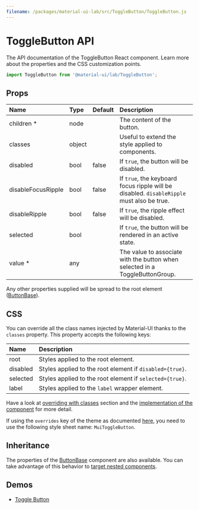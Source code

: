 ```yaml
---
filename: /packages/material-ui-lab/src/ToggleButton/ToggleButton.js
---
```


<!--- This documentation is automatically generated, do not try to edit it. -->

# ToggleButton API

<p class="description">The API documentation of the ToggleButton React component. Learn more about the properties and the CSS customization points.</p>

```js
import ToggleButton from '@material-ui/lab/ToggleButton';
```



## Props

| Name | Type | Default | Description |
|:-----|:-----|:--------|:------------|
| <span class="prop-name required">children *</span> | <span class="prop-type">node</span> |   | The content of the button. |
| <span class="prop-name">classes</span> | <span class="prop-type">object</span> |   | Useful to extend the style applied to components. |
| <span class="prop-name">disabled</span> | <span class="prop-type">bool</span> | <span class="prop-default">false</span> | If `true`, the button will be disabled. |
| <span class="prop-name">disableFocusRipple</span> | <span class="prop-type">bool</span> | <span class="prop-default">false</span> | If `true`, the  keyboard focus ripple will be disabled. `disableRipple` must also be true. |
| <span class="prop-name">disableRipple</span> | <span class="prop-type">bool</span> | <span class="prop-default">false</span> | If `true`, the ripple effect will be disabled. |
| <span class="prop-name">selected</span> | <span class="prop-type">bool</span> |   | If `true`, the button will be rendered in an active state. |
| <span class="prop-name required">value *</span> | <span class="prop-type">any</span> |   | The value to associate with the button when selected in a ToggleButtonGroup. |

Any other properties supplied will be spread to the root element ([ButtonBase](/api/button-base/)).

## CSS

You can override all the class names injected by Material-UI thanks to the `classes` property.
This property accepts the following keys:


| Name | Description |
|:-----|:------------|
| <span class="prop-name">root</span> | Styles applied to the root element.
| <span class="prop-name">disabled</span> | Styles applied to the root element if `disabled={true}`.
| <span class="prop-name">selected</span> | Styles applied to the root element if `selected={true}`.
| <span class="prop-name">label</span> | Styles applied to the `label` wrapper element.

Have a look at [overriding with classes](/customization/overrides/#overriding-with-classes) section
and the [implementation of the component](https://github.com/mui-org/material-ui/tree/master/packages/material-ui-lab/src/ToggleButton/ToggleButton.js)
for more detail.

If using the `overrides` key of the theme as documented
[here](/customization/themes/#customizing-all-instances-of-a-component-type),
you need to use the following style sheet name: `MuiToggleButton`.

## Inheritance

The properties of the [ButtonBase](/api/button-base/) component are also available.
You can take advantage of this behavior to [target nested components](/guides/api/#spread).

## Demos

- [Toggle Button](/lab/toggle-button/)

